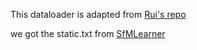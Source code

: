 This dataloader is adapted from [Rui's repo](https://github.com/Jerrypiglet/kitti_instance_RGBD_utils/blob/master/KITTI_5_RANSAC_sample_twoFrame.ipynb)

we got the static.txt from [SfMLearner](https://github.com/tinghuiz/SfMLearner/blob/master/data/kitti/static_frames.txt)

